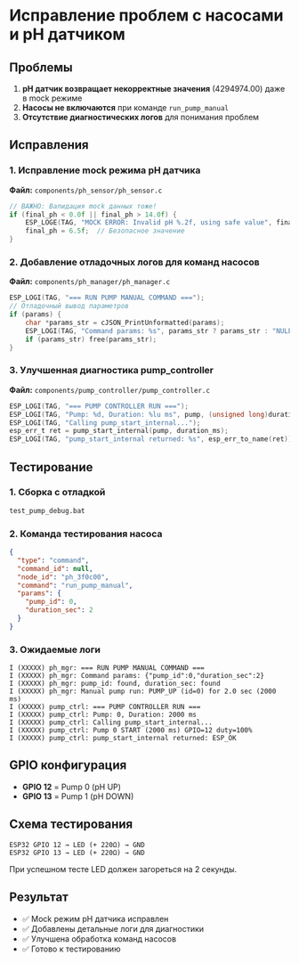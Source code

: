 # Исправление проблем с насосами и pH датчиком

## Проблемы
1. **pH датчик возвращает некорректные значения** (4294974.00) даже в mock режиме
2. **Насосы не включаются** при команде `run_pump_manual`
3. **Отсутствие диагностических логов** для понимания проблем

## Исправления

### 1. Исправление mock режима pH датчика
**Файл:** `components/ph_sensor/ph_sensor.c`

```c
// ВАЖНО: Валидация mock данных тоже!
if (final_ph < 0.0f || final_ph > 14.0f) {
    ESP_LOGE(TAG, "MOCK ERROR: Invalid pH %.2f, using safe value", final_ph);
    final_ph = 6.5f;  // Безопасное значение
}
```

### 2. Добавление отладочных логов для команд насосов
**Файл:** `components/ph_manager/ph_manager.c`

```c
ESP_LOGI(TAG, "=== RUN PUMP MANUAL COMMAND ===");
// Отладочный вывод параметров
if (params) {
    char *params_str = cJSON_PrintUnformatted(params);
    ESP_LOGI(TAG, "Command params: %s", params_str ? params_str : "NULL");
    if (params_str) free(params_str);
}
```

### 3. Улучшенная диагностика pump_controller
**Файл:** `components/pump_controller/pump_controller.c`

```c
ESP_LOGI(TAG, "=== PUMP CONTROLLER RUN ===");
ESP_LOGI(TAG, "Pump: %d, Duration: %lu ms", pump, (unsigned long)duration_ms);
ESP_LOGI(TAG, "Calling pump_start_internal...");
esp_err_t ret = pump_start_internal(pump, duration_ms);
ESP_LOGI(TAG, "pump_start_internal returned: %s", esp_err_to_name(ret));
```

## Тестирование

### 1. Сборка с отладкой
```bash
test_pump_debug.bat
```

### 2. Команда тестирования насоса
```json
{
  "type": "command",
  "command_id": null,
  "node_id": "ph_3f0c00",
  "command": "run_pump_manual",
  "params": {
    "pump_id": 0,
    "duration_sec": 2
  }
}
```

### 3. Ожидаемые логи
```
I (XXXXX) ph_mgr: === RUN PUMP MANUAL COMMAND ===
I (XXXXX) ph_mgr: Command params: {"pump_id":0,"duration_sec":2}
I (XXXXX) ph_mgr: pump_id: found, duration_sec: found
I (XXXXX) ph_mgr: Manual pump run: PUMP_UP (id=0) for 2.0 sec (2000 ms)
I (XXXXX) pump_ctrl: === PUMP CONTROLLER RUN ===
I (XXXXX) pump_ctrl: Pump: 0, Duration: 2000 ms
I (XXXXX) pump_ctrl: Calling pump_start_internal...
I (XXXXX) pump_ctrl: Pump 0 START (2000 ms) GPIO=12 duty=100%
I (XXXXX) pump_ctrl: pump_start_internal returned: ESP_OK
```

## GPIO конфигурация
- **GPIO 12** = Pump 0 (pH UP)
- **GPIO 13** = Pump 1 (pH DOWN)

## Схема тестирования
```
ESP32 GPIO 12 → LED (+ 220Ω) → GND
ESP32 GPIO 13 → LED (+ 220Ω) → GND
```

При успешном тесте LED должен загореться на 2 секунды.

## Результат
- ✅ Mock режим pH датчика исправлен
- ✅ Добавлены детальные логи для диагностики
- ✅ Улучшена обработка команд насосов
- ✅ Готово к тестированию

